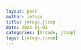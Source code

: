 ```yaml
---
layout: post
author: jotego
title: jotego.jtcop - 
date: 2025-01-03
categories: [Arcade, jtcop]
tags: [jotego.jtcop]
---
```


